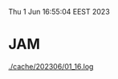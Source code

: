 Thu  1 Jun 16:55:04 EEST 2023
# JAM
<a href='./cache/202306/01_16.log'>./cache/202306/01_16.log</a>
